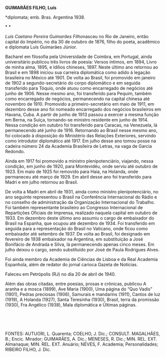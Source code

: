 **GUIMARÃES FILHO, Luís**

\*diplomata; emb. Bras. Argentina 1938.

* *

*Luís Caetano Pereira Guimarães Filho*nasceu no Rio de Janeiro, então
capital do Império, no dia 30 de outubro de 1876, filho do poeta,
acadêmico e diplomata Luís Guimarães Júnior.

Bacharel em filosofia pela Universidade de Coimbra, em Portugal, ainda
universitário publicou três livros de poesia: Versos íntimos, em 1894,
Livro de minha alma, 1895, e Idílios chineses, 1897. Neste último ano
retornou ao Brasil e em 1898 iniciou sua carreira diplomática como adido
à legação brasileira no México até 1901. De volta ao Brasil, foi
promovido em janeiro de 1902 a segundo-secretário do corpo diplomático e
em seguida transferido para Tóquio, onde atuou como encarregado de
negócios até junho de 1906. Nesse mesmo ano, foi transferido para
Pequim, também como encarregado de negócios, permanecendo na capital
chinesa até novembro de 1910. Promovido a primeiro-secretário em maio de
1911, em dezembro desse ano foi nomeado encarregado dos negócios
brasileiros em Havana, Cuba. A partir de junho de 1913 passou a exercer
a mesma função em Berna, na Suíça, tornando-se ministro residente em
junho de 1914. Nessa condição em outubro foi transferido para Caracas,
na Venezuela, lá permanecendo até junho de 1916. Retornando ao Brasil
nesse mesmo ano, foi colocado à disposição do Ministério das Relações
Exteriores, servindo como introdutor diplomático até 1917. Em julho
desse ano tomou posse na cadeira número 24 da Academia Brasileira de
Letras, na vaga de Garcia Redondo.

Ainda em 1917 foi promovido a ministro plenipotenciário, viajando, nessa
condição, em junho de 1920, para Montevidéu, onde serviu até outubro de
1923. Em maio de 1925 foi removido para Haia, na Holanda, onde
permaneceu até março de 1929. Em abril desse ano foi transferido para
Madri e em julho retornou ao Brasil.

De volta a Madri em abril de 1931, ainda como ministro plenipotenciário,
no ano seguinte representou o Brasil na Conferência Internacional do
Rádio e no conselho de administração da Organização Internacional do
Trabalho. Foi também representante brasileiro ao Congresso Internacional
de Repartições Oficiais de Imprensa, realizado naquela capital em
outubro de 1933. Em dezembro deste último ano assumiu o cargo de
embaixador do Brasil na Espanha, que ocupou até dezembro de 1934. Foi
transferido em seguida para a representação do Brasil no Vaticano, onde
ficou como embaixador até setembro de 1937. De volta ao Brasil, foi
designado em fevereiro de 1938 embaixador na Argentina, em substituição
a José Bonifácio de Andrada e Silva, lá permanecendo apenas cinco meses.
Em julho deixou o cargo, sendo substituído por José de Paula Rodrigues
Alves.

Foi ainda membro da Academia de Ciências de Lisboa e da Real Academia
Espanhola, além de redator do jornal carioca Gazeta de Notícias.

Faleceu em Petrópolis (RJ) no dia 20 de abril de 1940.

Além das obras citadas, entre poesias, prosas e crônicas, publicou A
aranha e a mosca (1899), Ave Maria (1900), Uma página do “Quo Vadis”
(1901), Pedras preciosas (1906), Samurais e mandarins (1911), Cantos de
luz (1919), A Holanda (1927), Santa Teresinha (1930), Brasil, terra da
promissão (1930), Fra Angélico (1938), Mala diplomática e Últimas
páginas.

 

 

FONTES: AUTUORI, L. Quarenta; COELHO, J. Dic.; CONSULT. MAGALHÃES, B.;
Encic. Mirador; GUIMARÃES, A. Dic.; MENESES, R. Dic.; MIN. REL. EXT.
Almanaque; MIN. REL. EXT. Anuário; NEVES, F. Academia; Personalidades;
RIBEIRO FILHO, J. Dic.

 
